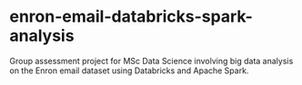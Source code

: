 # enron-email-databricks-spark-analysis
Group assessment project for MSc Data Science involving big data analysis on the Enron email dataset using Databricks and Apache Spark.

